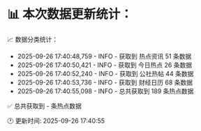 📊 本次数据更新统计：
==========================

📈 数据分类统计：
- 2025-09-26 17:40:48,759 - INFO - 获取到 热点资讯 51 条数据
- 2025-09-26 17:40:50,421 - INFO - 获取到 今日热点 26 条数据
- 2025-09-26 17:40:52,240 - INFO - 获取到 公社热帖 44 条数据
- 2025-09-26 17:40:53,736 - INFO - 获取到 财经日历 68 条数据
- 2025-09-26 17:40:55,098 - INFO - 总共获取到 189 条热点数据

✅ 总共获取到 - 条热点数据

🕐 更新时间: 2025-09-26 17:40:55
